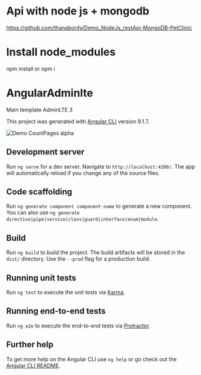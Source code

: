 # Api with node js + mongodb

https://github.com/thanabordy/Demo_NodeJs_restApi-MongoDB-PetClinic

# Install node_modules

npm install or npm i

# AngularAdminlte

Main template AdminLTE 3

This project was generated with [Angular CLI](https://github.com/angular/angular-cli) version 9.1.7.

![Demo CountPages alpha](https://j.gifs.com/jZ4qqy.gif)

## Development server

Run `ng serve` for a dev server. Navigate to `http://localhost:4200/`. The app will automatically reload if you change any of the source files.

## Code scaffolding

Run `ng generate component component-name` to generate a new component. You can also use `ng generate directive|pipe|service|class|guard|interface|enum|module`.

## Build

Run `ng build` to build the project. The build artifacts will be stored in the `dist/` directory. Use the `--prod` flag for a production build.

## Running unit tests

Run `ng test` to execute the unit tests via [Karma](https://karma-runner.github.io).

## Running end-to-end tests

Run `ng e2e` to execute the end-to-end tests via [Protractor](http://www.protractortest.org/).

## Further help

To get more help on the Angular CLI use `ng help` or go check out the [Angular CLI README](https://github.com/angular/angular-cli/blob/master/README.md).
